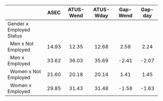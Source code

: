 
|                      |         ASEC |    ATUS-Wend |    ATUS-Wday |     Gap-Wend |      Gap-day |
| -------------------- | :----------: | :----------: | :----------: | :----------: | :----------: |
| Gender x Employed Status |              |              |              |              |              |
| &nbsp;&nbsp;Men x Not Employed |        14.93 |        12.35 |        12.68 |         2.58 |         2.24 |
| &nbsp;&nbsp;Men x Employed |        33.62 |        36.03 |        35.69 |        -2.41 |        -2.07 |
| &nbsp;&nbsp;Women x Not Employed |        21.60 |        20.18 |        20.14 |         1.41 |         1.45 |
| &nbsp;&nbsp;Women x Employed |        29.85 |        31.43 |        31.48 |        -1.58 |        -1.63 |

